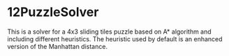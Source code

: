 # 12PuzzleSolver
This is a solver for a 4x3 sliding tiles puzzle based on A* algorithm and including different heuristics. The heuristic used by default is an enhanced version of the Manhattan distance.
